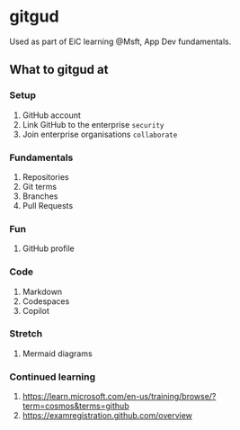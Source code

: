 # gitgud

Used as part of EiC learning @Msft, App Dev fundamentals.

## What to gitgud at

### Setup

1. GitHub account
1. Link GitHub to the enterprise `security`
1. Join enterprise organisations `collaborate`

### Fundamentals

1. Repositories
1. Git terms
1. Branches
1. Pull Requests

### Fun

1. GitHub profile

### Code

1. Markdown
1. Codespaces
1. Copilot

### Stretch

1. Mermaid diagrams

### Continued learning

1. https://learn.microsoft.com/en-us/training/browse/?term=cosmos&terms=github
1. https://examregistration.github.com/overview
